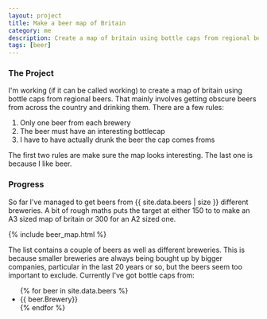 ```yaml
---
layout: project
title: Make a beer map of Britain
category: me
description: Create a map of britain using bottle caps from regional beers
tags: [beer]
---
```

### The Project
I'm working (if it can be called working) to create a map of britain using bottle caps from regional beers. That mainly involves getting obscure beers from across the country and drinking them. There are a few rules:

<ol>
    <li>Only one beer from each brewery</li>
    <li>The beer must have an interesting bottlecap</li>
    <li>I have to have actually drunk the beer the cap comes froms</li>
</ol>

The first two rules are make sure the map looks interesting. The last one is because I like beer.

### Progress
So far I've managed to get beers from {{ site.data.beers | size }} different breweries. A bit of rough maths puts the target at either 150 to to make an A3 sized map of britain or 300 for an A2 sized one.

{% include beer_map.html %}

The list contains a couple of beers as well as different breweries. This is because smaller breweries are always being bought up by bigger companies, particular in the last 20 years or so, but the beers seem too important to exclude. Currently I've got bottle caps from:
<ul>
    {% for beer in site.data.beers %}
        <li>{{ beer.Brewery}}</li>
    {% endfor %}
</ul>